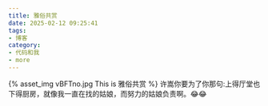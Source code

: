 ```yaml
---
title: 雅俗共赏
date: 2025-02-12 09:25:41
tags:
- 博客
category:
- 代码和我
- more
---
```

{% asset_img vBFTno.jpg This is 雅俗共赏 %}
许嵩你要为了你那句:上得厅堂也下得厨房，就像我一直在找的姑娘，而努力的姑娘负责啊。😂😂